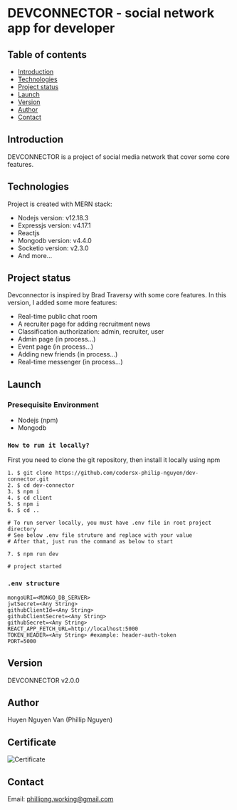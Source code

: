 # DEVCONNECTOR - social network app for developer

## Table of contents

- [Introduction](#introduction)
- [Technologies](#technologies)
- [Project status](#project-status)
- [Launch](#launch)
- [Version](#version)
- [Author](#author)
- [Contact](#contact)

## Introduction

DEVCONNECTOR is a project of social media network that cover some core features.

## Technologies

Project is created with MERN stack:

- Nodejs version: v12.18.3
- Expressjs version: v4.17.1
- Reactjs
- Mongodb version: v4.4.0
- Socketio version: v2.3.0
- And more...

## Project status

Devconnector is inspired by Brad Traversy with some core features. In this version, I added some more features:

- Real-time public chat room
- A recruiter page for adding recruitment news
- Classification authorization: admin, recruiter, user
- Admin page (in process...)
- Event page (in process...)
- Adding new friends (in process...)
- Real-time messenger (in process...)

## Launch

### Presequisite Environment

- Nodejs (npm)
- Mongodb

### `How to run it locally?`

First you need to clone the git repository, then install it locally using npm

```
1. $ git clone https://github.com/codersx-philip-nguyen/dev-connector.git
2. $ cd dev-connector
3. $ npm i
4. $ cd client
5. $ npm i
6. $ cd ..

# To run server locally, you must have .env file in root project directory
# See below .env file struture and replace with your value
# After that, just run the command as below to start

7. $ npm run dev

# project started
```

### `.env structure`

```
mongoURI=<MONGO_DB_SERVER>
jwtSecret=<Any String>
githubClientId=<Any String>
githubClientSecret=<Any String>
githubSecret=<Any String>
REACT_APP_FETCH_URL=http://localhost:5000
TOKEN_HEADER=<Any String> #example: header-auth-token
PORT=5000
```

## Version

DEVCONNECTOR v2.0.0

## Author

Huyen Nguyen Van (Phillip Nguyen)

## Certificate

![Certificate]('./client/public/Udemy-Certificate.jpeg')

## Contact

Email: phillipng.working@gmail.com
